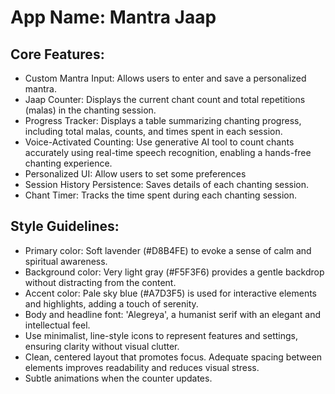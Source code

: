 # **App Name**: Mantra Jaap

## Core Features:

- Custom Mantra Input: Allows users to enter and save a personalized mantra.
- Jaap Counter: Displays the current chant count and total repetitions (malas) in the chanting session.
- Progress Tracker: Displays a table summarizing chanting progress, including total malas, counts, and times spent in each session.
- Voice-Activated Counting: Use generative AI tool to count chants accurately using real-time speech recognition, enabling a hands-free chanting experience.
- Personalized UI: Allow users to set some preferences
- Session History Persistence: Saves details of each chanting session.
- Chant Timer: Tracks the time spent during each chanting session.

## Style Guidelines:

- Primary color: Soft lavender (#D8B4FE) to evoke a sense of calm and spiritual awareness.
- Background color: Very light gray (#F5F3F6) provides a gentle backdrop without distracting from the content.
- Accent color: Pale sky blue (#A7D3F5) is used for interactive elements and highlights, adding a touch of serenity.
- Body and headline font: 'Alegreya', a humanist serif with an elegant and intellectual feel.
- Use minimalist, line-style icons to represent features and settings, ensuring clarity without visual clutter.
- Clean, centered layout that promotes focus. Adequate spacing between elements improves readability and reduces visual stress.
- Subtle animations when the counter updates.